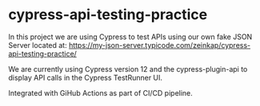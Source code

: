 # cypress-api-testing-practice
In this project we are using Cypress to test APIs using our own fake JSON Server located at:
https://my-json-server.typicode.com/zeinkap/cypress-api-testing-practice/

We are currently using Cypress version 12 and the cypress-plugin-api to display API calls in the Cypress TestRunner UI.

Integrated with GiHub Actions as part of CI/CD pipeline.
